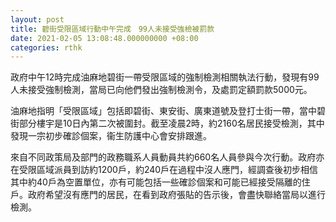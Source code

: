 ```yaml
---
layout: post
title: 碧街受限區域行動中午完成　99人未接受強檢被罰款
date: 2021-02-05 13:08:48.000000000 +08:00
categories: rthk
---
```


政府中午12時完成油麻地碧街一帶受限區域的強制檢測相關執法行動，發現有99人未接受強制檢測，當局已向他們發出強制檢測令，及處罰定額罰款5000元。

油麻地指明「受限區域」包括即碧街、東安街、廣東道號及登打士街一帶，當中碧街部分樓宇是10日內第二次被圍封。截至凌晨2時，約2160名居民接受檢測，其中發現一宗初步確診個案，衞生防護中心會安排跟進。

來自不同政策局及部門的政務職系人員動員共約660名人員參與今次行動。政府亦在受限區域派員到訪約1200戶，約240戶在過程中沒人應門，經調查後初步相信其中約40戶為空置單位，亦有可能包括一些確診個案和可能已經接受隔離的住戶。政府希望沒有應門的居民，在看到政府張貼的告示後，會盡快聯絡當局以進行檢測。

